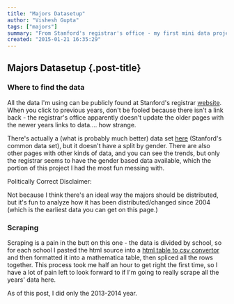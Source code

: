 ```yaml
---
title: "Majors Datasetup"
author: "Vishesh Gupta"
tags: ["majors"]
summary: "From Stanford's registrar's office - my first mini data project. The main interesting things here would be to look at the changes in major selection over time, and the differences in majors by gender. I'm mostly interested in the undergrad majors."
created: "2015-01-21 16:35:29"
---
```


## Majors Datasetup {.post-title}

### Where to find the data

All the data I'm using can be publicly found at Stanford's registrar [website][registrar]. When you click to previous years, don't be fooled because there isn't a link back - the registrar's office apparently doesn't update the older pages with the newer years links to data.... how strange.

There's actually a (what is probably much better) data set [here][cds] (Stanford's common data set), but it doesn't have a split by gender. There are also other pages with other kinds of data, and you can see the trends, but only the registrar seems to have the gender based data available, which the portion of this project I had the most fun messing with.

Politically Correct Disclaimer:

Not because I think there's an ideal way the majors should be distributed, but it's fun to analyze how it has been distributed/changed since 2004 (which is the earliest data you can get on this page.)

### Scraping

Scraping is a pain in the butt on this one - the data is divided by school, so for each school I pasted the html source into a [html table to csv convertor](http://www.convertcsv.com/html-table-to-csv.htm) and then formatted it into a mathematica table, then spliced all the rows together. This process took me half an hour to get right the first time, so I have a lot of pain left to look forward to if I'm going to really scrape all the years' data here.

As of this post, I did only the 2013-2014 year.




[cds]: http://ucomm.stanford.edu/cds/2014
[registrar]: https://studentaffairs.stanford.edu/registrar/everyone/enrollment-stats_13-14

